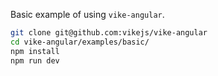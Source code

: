 Basic example of using `vike-angular`.

```bash
git clone git@github.com:vikejs/vike-angular
cd vike-angular/examples/basic/
npm install
npm run dev
```
